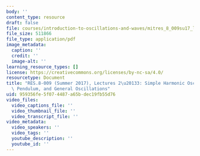 ```yaml
---
body: ''
content_type: resource
draft: false
file: courses/introduction-to-oscillations-and-waves/mitres_8_009su17_lec2_3.pdf
file_size: 511866
file_type: application/pdf
image_metadata:
  caption: ''
  credit: ''
  image-alt: ''
learning_resource_types: []
license: https://creativecommons.org/licenses/by-nc-sa/4.0/
resourcetype: Document
title: "RES.8-009 (Summer 2017), Lectures 2\u20133: Simple Harmonic Oscillator, Classical\
  \ Pendulum, and General Oscillations"
uid: 959356fe-5f07-4487-a65b-dec19fb55d76
video_files:
  video_captions_file: ''
  video_thumbnail_file: ''
  video_transcript_file: ''
video_metadata:
  video_speakers: ''
  video_tags: ''
  youtube_description: ''
  youtube_id: ''
---
```

